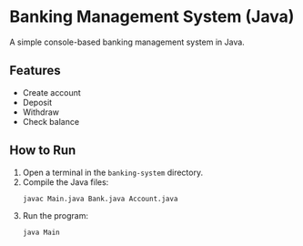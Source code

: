 # Banking Management System (Java)

A simple console-based banking management system in Java.

## Features
- Create account
- Deposit
- Withdraw
- Check balance

## How to Run

1. Open a terminal in the `banking-system` directory.
2. Compile the Java files:
   ```
   javac Main.java Bank.java Account.java
   ```
3. Run the program:
   ```
   java Main
   ```

